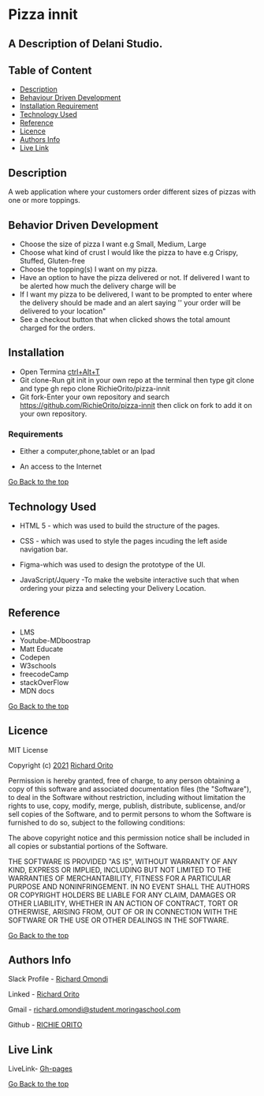 # Pizza innit

## A Description of Delani Studio.

## Table of Content

+ [Description](#description)
+ [Behaviour Driven Development](#behaviour-driven-development)
+ [Installation Requirement](#Installation)
+ [Technology Used](#technology-used)
+ [Reference](#reference)
+ [Licence](#licence)
+ [Authors Info](#authors-info)
+ [Live Link](#live-link)

## Description
<p>A web application where your customers order different sizes of pizzas with one or more toppings. </p>

## Behavior Driven Development
<p>

* Choose the size of pizza I want e.g Small, Medium, Large
* Choose what kind of crust I would like the pizza to have e.g Crispy, Stuffed, Gluten-free
* Choose the topping(s) I want on my pizza.
* Have an option to have the pizza delivered or not.  If delivered I want to be alerted how much the delivery charge will be
* If I want my pizza to be delivered, I want to be prompted to enter where the delivery should be made and an alert saying ''     your order will be delivered to your location"
* See a checkout button that when clicked shows the total amount charged for the orders.

</p>

## Installation

* Open Termina [ctrl+Alt+T]()
* Git clone-Run git init in your own repo at the terminal then type git clone and type gh repo clone RichieOrito/pizza-innit
* Git fork-Enter your own repository and search https://github.com/RichieOrito/pizza-innit then click on fork to add
it on your own repository.

### Requirements

* Either a computer,phone,tablet or an Ipad

* An access to the Internet

[Go Back to the top](#pizza-innit)
## Technology Used
* HTML 5 - which was used to build the structure of the pages.

* CSS - which was used to style the pages incuding the left aside navigation bar.

* Figma-which was used to design the prototype of the UI.

* JavaScript/Jquery -To make the website interactive such that when ordering your pizza and selecting your Delivery Location.

## Reference
* LMS
* Youtube-MDboostrap
* Matt Educate
* Codepen
* W3schools
* freecodeCamp
* stackOverFlow
* MDN docs

[Go Back to the top](#pizza-innit)

## Licence

MIT License

Copyright (c) [2021](#licence) [Richard Orito](#licence)

Permission is hereby granted, free of charge, to any person obtaining a copy
of this software and associated documentation files (the "Software"), to deal
in the Software without restriction, including without limitation the rights
to use, copy, modify, merge, publish, distribute, sublicense, and/or sell
copies of the Software, and to permit persons to whom the Software is
furnished to do so, subject to the following conditions:

The above copyright notice and this permission notice shall be included in all
copies or substantial portions of the Software.

THE SOFTWARE IS PROVIDED "AS IS", WITHOUT WARRANTY OF ANY KIND, EXPRESS OR
IMPLIED, INCLUDING BUT NOT LIMITED TO THE WARRANTIES OF MERCHANTABILITY,
FITNESS FOR A PARTICULAR PURPOSE AND NONINFRINGEMENT. IN NO EVENT SHALL THE
AUTHORS OR COPYRIGHT HOLDERS BE LIABLE FOR ANY CLAIM, DAMAGES OR OTHER
LIABILITY, WHETHER IN AN ACTION OF CONTRACT, TORT OR OTHERWISE, ARISING FROM,
OUT OF OR IN CONNECTION WITH THE SOFTWARE OR THE USE OR OTHER DEALINGS IN THE
SOFTWARE.

[Go Back to the top](#pizza-innit)

## Authors Info

Slack Profile - [Richard Omondi](https://app.slack.com/client/T0101L740P4/C010GLANY3A/user_profile/U02EZFHEJUA)

Linked - [Richard Orito](https://www.linkedin.com/in/richie-orito/)

Gmail - [richard.omondi@student.moringaschool.com]()

Github - [RICHIE ORITO](https://github.com/RichieOrito)

## Live Link

LiveLink- [Gh-pages](richieorito.github.io/pizza-innit/)

[Go Back to the top](#pizza-innit)
